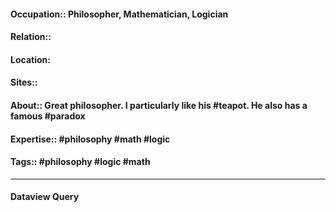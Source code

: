 #### Occupation:: Philosopher, Mathematician, Logician
#### Relation::
#### Location:
#### Sites::
#### About:: Great philosopher. I particularly like his #teapot. He also has a famous #paradox
#### Expertise::  #philosophy #math #logic
#### Tags:: #philosophy #logic #math

---
#### Dataview Query
```dataview
```